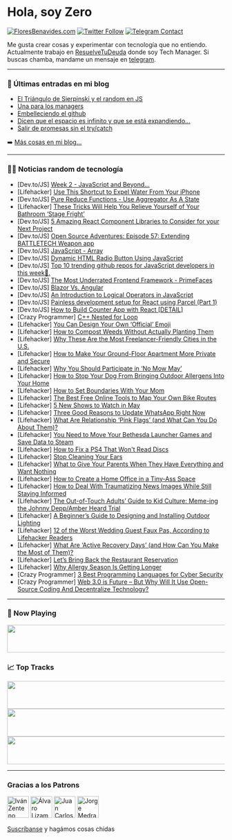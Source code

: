 # Hola, soy Zero

[![FloresBenavides.com](https://img.shields.io/website?down_message=oops&label=MiBlog&style=for-the-badge&up_message=online&url=https%3A%2F%2Ffloresbenavides.com)](https://floresbenavides.com) [![Twitter Follow](https://img.shields.io/twitter/follow/ZeroDragon?color=%231DA1F2&label=Follow&logo=twitter&logoColor=ffffff&style=for-the-badge)](https://twitter.com/zerodragon) [![Telegram Contact](https://img.shields.io/badge/escr%C3%ADbeme-ZeroDragon-%2326A5E4?style=for-the-badge&logo=telegram)](https://t.me/zerodragon)

Me gusta crear cosas y experimentar con tecnología que no entiendo.
Actualmente trabajo en [ResuelveTuDeuda](http://github.com/resuelve) donde soy Tech Manager.
Si buscas chamba, mandame un mensaje en [telegram](https://t.me/zerodragon).

---

### 📕 Últimas entradas en mi blog
<!-- BLOG-POST-LIST:START -->
- [El Triángulo de Sierpinski y el random en JS](https://floresbenavides.com/el-triangulo-de-sierpinski-y-el-random-en-js/)
- [Una para los managers](https://floresbenavides.com/una-para-los-managers/)
- [Embelleciendo el github](https://floresbenavides.com/embelleciendo-el-github/)
- [Dicen que el espacio es infinito y que se está expandiendo…](https://floresbenavides.com/dicen-que-el-espacio-es-infinito-y-que-se-esta-expandiendo/)
- [Salir de promesas sin el try/catch](https://floresbenavides.com/salir-de-promesas-sin-el-try-catch/)
<!-- BLOG-POST-LIST:END -->

➡️ [Más cosas en mi blog...](https://floresbenavides.com)

---

### 👨‍💻 Noticias random de tecnología
<!-- TECH-POSTS:START -->
- [Dev.to/JS] [Week 2 - JavaScript and Beyond...](https://dev.to/jwhitt3r/week-2-javascript-and-beyond-pm5)
- [Lifehacker] [Use This Shortcut to Expel Water From Your iPhone](https://lifehacker.com/use-this-shortcut-to-expel-water-from-your-iphone-1848897129)
- [Dev.to/JS] [Pure Reduce Functions - Use Aggregator As A State](https://dev.to/mimafogeus2/pure-reduce-functions-use-aggregator-as-a-state-32h6)
- [Lifehacker] [These Tricks Will Help You Relieve Yourself of Your Bathroom ‘Stage Fright’](https://lifehacker.com/these-tricks-will-help-you-relieve-yourself-of-your-bat-1848892835)
- [Dev.to/JS] [5 Amazing React Component Libraries to Consider for your Next Project](https://dev.to/anishde12020/5-amazing-react-component-libraries-to-consider-for-your-next-project-1me9)
- [Dev.to/JS] [Open Source Adventures: Episode 57: Extending BATTLETECH Weapon app](https://dev.to/taw/open-source-adventures-episode-57-extending-battletech-weapon-app-1iml)
- [Dev.to/JS] [JavaScript - Array](https://dev.to/lechangzhang/javascript-array-5006)
- [Dev.to/JS] [Dynamic HTML Radio Button Using JavaScript](https://dev.to/hirajatamil/dynamic-html-radio-button-using-javascript-bgj)
- [Dev.to/JS] [Top 10 trending github repos for JavaScript developers in this week👿.](https://dev.to/ksengine/top-10-trending-github-repos-for-javascript-developers-in-this-week-2eio)
- [Dev.to/JS] [The Most Underrated Frontend Framework - PrimeFaces](https://dev.to/chadwinjdeysel/the-most-underrated-frontend-framework-primefaces-25g6)
- [Dev.to/JS] [Blazor Vs. Angular](https://dev.to/syncfusion/blazor-vs-angular-4aj8)
- [Dev.to/JS] [An Introduction to Logical Operators in JavaScript](https://dev.to/codecupdev/an-introduction-to-logical-operators-in-javascript-4l63)
- [Dev.to/JS] [Painless development setup for React using Parcel &lpar;Part 1&rpar;](https://dev.to/ethanchenyenpeng/painless-development-setup-for-react-using-parcel-part-1-5544)
- [Dev.to/JS] [How to Build Counter App with React [DETAIL]](https://dev.to/codecoursessite/how-to-build-counter-app-with-react-detail-2676)
- [Crazy Programmer] [C++ Nested for Loop](https://www.thecrazyprogrammer.com/2022/05/c-nested-for-loop.html)
- [Lifehacker] [You Can Design Your Own ‘Official’ Emoji](https://lifehacker.com/you-can-design-your-own-official-emoji-1848880624)
- [Lifehacker] [How to Compost Weeds Without Actually Planting Them](https://lifehacker.com/how-to-compost-weeds-without-actually-planting-them-1848880652)
- [Lifehacker] [Why These Are the Most Freelancer-Friendly Cities in the U.S.](https://lifehacker.com/why-these-are-the-most-freelancer-friendly-cities-in-th-1848880660)
- [Lifehacker] [How to Make Your Ground-Floor Apartment More Private and Secure](https://lifehacker.com/how-to-make-your-ground-floor-apartment-more-private-an-1848880558)
- [Lifehacker] [Why You Should Participate in ‘No Mow May’](https://lifehacker.com/why-you-should-participate-in-no-mow-may-1848880512)
- [Lifehacker] [How to Stop Your Dog From Bringing Outdoor Allergens Into Your Home](https://lifehacker.com/how-to-stop-your-dog-from-bringing-outdoor-allergens-in-1848880261)
- [Lifehacker] [How to Set Boundaries With Your Mom](https://lifehacker.com/how-to-set-boundaries-with-your-mom-1848893283)
- [Lifehacker] [The Best Free Online Tools to Map Your Own Bike Routes](https://lifehacker.com/the-best-free-online-tools-to-map-your-own-bike-routes-1848892049)
- [Lifehacker] [5 New Shows to Watch in May](https://lifehacker.com/5-new-shows-to-watch-in-may-1848892576)
- [Lifehacker] [Three Good Reasons to Update WhatsApp Right Now](https://lifehacker.com/three-good-reasons-to-update-whatsapp-right-now-1848891855)
- [Lifehacker] [What Are Relationship ‘Pink Flags’ &lpar;and What Can You Do About Them&rpar;?](https://lifehacker.com/what-are-relationship-pink-flags-and-what-can-you-do-1848891493)
- [Lifehacker] [You Need to Move Your Bethesda Launcher Games and Save Data to Steam](https://lifehacker.com/you-need-to-move-your-bethesda-launcher-games-and-save-1848887077)
- [Lifehacker] [How to Fix a PS4 That Won&#39;t Read Discs](https://lifehacker.com/how-to-fix-a-ps4-that-wont-read-discs-1848890850)
- [Lifehacker] [Stop Cleaning Your Ears](https://lifehacker.com/stop-cleaning-your-ears-1848887657)
- [Lifehacker] [What to Give Your Parents When They Have Everything and Want Nothing](https://lifehacker.com/what-to-give-your-parents-when-they-have-everything-and-1848887581)
- [Lifehacker] [How to Create a Home Office in a Tiny-Ass Space](https://lifehacker.com/how-to-create-a-home-office-in-a-tiny-ass-space-1848890951)
- [Lifehacker] [How to Deal With Traumatizing News Images While Still Staying Informed](https://lifehacker.com/how-to-deal-with-traumatizing-news-images-while-still-s-1848887655)
- [Lifehacker] [The Out-of-Touch Adults’ Guide to Kid Culture: Meme-ing the Johnny Depp/Amber Heard Trial](https://lifehacker.com/the-out-of-touch-adults-guide-to-kid-culture-meme-ing-1848889381)
- [Lifehacker] [A Beginner’s Guide to Designing and Installing Outdoor Lighting](https://lifehacker.com/a-beginner-s-guide-to-designing-and-installing-outdoor-1848887618)
- [Lifehacker] [12 of the Worst Wedding Guest Faux Pas, According to Lifehacker Readers](https://lifehacker.com/12-of-the-worst-wedding-guest-faux-pas-according-to-li-1848880628)
- [Lifehacker] [What Are ‘Active Recovery Days’ &lpar;and How Can You Make the Most of Them&rpar;?](https://lifehacker.com/what-are-active-recovery-days-and-how-can-you-make-t-1848886228)
- [Lifehacker] [Let’s Bring Back the Restaurant Reservation](https://lifehacker.com/let-s-bring-back-the-restaurant-reservation-1848886970)
- [Lifehacker] [Why Allergy Season Is Getting Longer](https://lifehacker.com/why-allergy-season-is-getting-longer-1848887231)
- [Crazy Programmer] [3 Best Programming Languages for Cyber Security](https://www.thecrazyprogrammer.com/2022/04/programming-languages-for-cyber-security.html)
- [Crazy Programmer] [Web 3.0 is Future – But Why Will It Use Open-Source Coding And Decentralize Technology?](https://www.thecrazyprogrammer.com/2022/04/web-3-0.html)<!-- TECH-POSTS:END -->

---

### 🎵 Now Playing
<a href="https://spotify-now-playing-dun.vercel.app/now-playing?open"><img src="https://spotify-now-playing-dun.vercel.app/now-playing" width="540" height="64"></a>

### 📈 Top Tracks
<a href="https://spotify-now-playing-dun.vercel.app/top-tracks?i=1&open"><img src="https://spotify-now-playing-dun.vercel.app/top-tracks?i=1" width="540" height="64"></a>
<a href="https://spotify-now-playing-dun.vercel.app/top-tracks?i=2&open"><img src="https://spotify-now-playing-dun.vercel.app/top-tracks?i=2" width="540" height="64"></a>
<a href="https://spotify-now-playing-dun.vercel.app/top-tracks?i=3&open"><img src="https://spotify-now-playing-dun.vercel.app/top-tracks?i=3" width="540" height="64"></a>

---

### Gracias a los Patrons
[<img src="https://avatars.githubusercontent.com/u/243380?v=4" alt="Iván Zenteno" width="50px">](https://github.com/k001) [<img src="https://avatars.githubusercontent.com/u/19955639?v=4" alt="Álvaro Lizama" width="50px">](https://github.com/alvarolizama) [<img src="https://avatars.githubusercontent.com/u/2718753?v=4" alt="Juan Carlos Ruiz" width="50px">](https://github.com/JuanCrg90) [<img src="https://avatars.githubusercontent.com/u/37025?v=4" alt="Jorge Medrano" width="50px">](https://github.com/h1pp1e) 

[Suscríbanse](https://www.patreon.com/zerodragon) y hagámos cosas chidas
